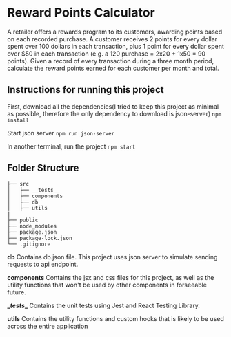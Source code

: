 # Reward Points Calculator

A retailer offers a rewards program to its customers, awarding points based on each recorded purchase.
A customer receives 2 points for every dollar spent over 100 dollars in each transaction, plus 1 point for every dollar spent over $50 in each transaction (e.g. a 120 purchase = 2x20 + 1x50 = 90 points).
Given a record of every transaction during a three month period, calculate the reward points earned for each customer per month and total.

## Instructions for running this project
First, download all the dependencies(I tried to keep this project as minimal as possible, therefore the only dependency to download is json-server)
`
npm install
`

Start json server
`
npm run json-server
`

In another terminal, run the project
`
npm start
`


## Folder Structure
```
├── src
│   ├── __tests__ 
│   ├── components
│   ├── db
│   ├── utils
|
├── public
├── node_modules
├── package.json
├── package-lock.json 
└── .gitignore
```
**db**
Contains db.json file. This project uses json server to simulate sending requests to api endpoint.

**components**
Contains the jsx and css files for this project, as well as the utility functions that won't be used by other components in forseeable future.

**\__tests__**
Contains the unit tests using Jest and React Testing Library.

**utils**
Contains the utility functions and custom hooks that is likely to be used across the entire application

